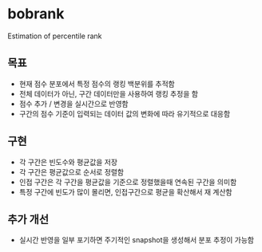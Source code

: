# bobrank
Estimation of percentile rank


## 목표 
- 현재 점수 분포에서 특정 점수의 랭킹 백분위를 추적함 
- 전체 데이터가 아닌, 구간 데이터만을 사용하여 랭킹 추정을 함
- 점수 추가 / 변경을 실시간으로 반영함 
- 구간의 점수 기준이 입력되는 데이터 값의 변화에 따라 유기적으로 대응함 

 
## 구현

- 각 구간은 빈도수와 평균값을 저장 
- 각 구간은 평균값으로 순서로 정렬함 
- 인접 구간은 각 구간을 평균값을 기준으로 정렬했을때 연속된 구간을 의미함 
- 특정 구간에 빈도가 많이 몰리면, 인접구간으로 평균을 확산해서 재 계산함 
 

## 추가 개선 
- 실시간 반영을 일부 포기하면 주기적인 snapshot을 생성해서 분포 추정이 가능함 
